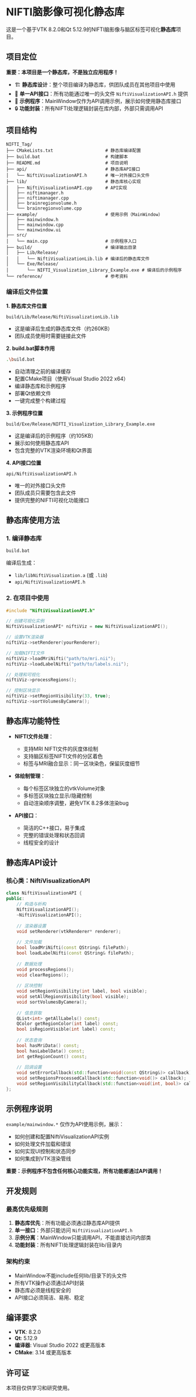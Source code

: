 # NIFTI脑影像可视化静态库

这是一个基于VTK 8.2.0和Qt 5.12.9的NIFTI脑影像与脑区标签可视化**静态库**项目。

## 项目定位

**重要：本项目是一个静态库，不是独立应用程序！**

- 🏗️ **静态库设计**：整个项目编译为静态库，供团队成员在其他项目中使用
- 🎯 **单一API接口**：所有功能通过唯一的头文件 `NiftiVisualizationAPI.h` 提供
- 📝 **示例程序**：MainWindow仅作为API调用示例，展示如何使用静态库接口
- 🔒 **功能封装**：所有NIFTI处理逻辑封装在库内部，外部只需调用API

## 项目结构

```
NIFTI_Tag/
├── CMakeLists.txt                    # 静态库编译配置
├── build.bat                         # 构建脚本
├── README.md                         # 项目说明
├── api/                              # 静态库API接口
│   └── NiftiVisualizationAPI.h       # 唯一对外接口头文件
├── lib/                              # 静态库核心实现
│   ├── NiftiVisualizationAPI.cpp     # API实现
│   ├── niftimanager.h
│   ├── niftimanager.cpp
│   ├── brainregionvolume.h
│   └── brainregionvolume.cpp
├── example/                          # 使用示例（MainWindow）
│   ├── mainwindow.h
│   ├── mainwindow.cpp
│   └── mainwindow.ui
├── src/
│   └── main.cpp                      # 示例程序入口
├── build/                            # 编译输出目录
│   ├── Lib/Release/
│   │   └── NiftiVisualizationLib.lib # 编译后的静态库文件
│   └── Exe/Release/
│       └── NIFTI_Visualization_Library_Example.exe # 编译后的示例程序
└── reference/                        # 参考资料
```

### 编译后文件位置

**1. 静态库文件位置**
```
build/Lib/Release/NiftiVisualizationLib.lib
```
- 这是编译后生成的静态库文件（约260KB）
- 团队成员使用时需要链接此文件

**2. build.bat脚本作用**
```bash
.\build.bat
```
- 自动清理之前的编译缓存
- 配置CMake项目（使用Visual Studio 2022 x64）
- 编译静态库和示例程序
- 部署Qt依赖文件
- 一键完成整个构建过程

**3. 示例程序位置**
```
build/Exe/Release/NIFTI_Visualization_Library_Example.exe
```
- 这是编译后的示例程序（约105KB）
- 展示如何使用静态库API
- 包含完整的VTK渲染环境和Qt界面

**4. API接口位置**
```
api/NiftiVisualizationAPI.h
```
- 唯一的对外接口头文件
- 团队成员只需要包含此文件
- 提供完整的NIFTI可视化功能接口

## 静态库使用方法

### 1. 编译静态库
```bash
build.bat
```
编译后生成：
- `lib/libNiftiVisualization.a` (或 `.lib`)
- `api/NiftiVisualizationAPI.h`

### 2. 在项目中使用
```cpp
#include "NiftiVisualizationAPI.h"

// 创建可视化实例
NiftiVisualizationAPI* niftiViz = new NiftiVisualizationAPI();

// 设置VTK渲染器
niftiViz->setRenderer(yourRenderer);

// 加载NIFTI文件
niftiViz->loadMriNifti("path/to/mri.nii");
niftiViz->loadLabelNifti("path/to/labels.nii");

// 处理和可视化
niftiViz->processRegions();

// 控制区块显示
niftiViz->setRegionVisibility(33, true);
niftiViz->sortVolumesByCamera();
```

## 静态库功能特性

- **NIFTI文件处理**：
  - 支持MRI NIFTI文件的灰度体绘制
  - 支持脑区标签NIFTI文件的分区着色
  - 标签与MRI融合显示：同一区块染色，保留灰度细节

- **体绘制管理**：
  - 每个标签区块独立的vtkVolume对象
  - 多标签区块独立显示/隐藏控制
  - 自动渲染顺序调整，避免VTK 8.2多体渲染bug

- **API接口**：
  - 简洁的C++接口，易于集成
  - 完整的错误处理和状态回调
  - 线程安全的设计

## 静态库API设计

### 核心类：NiftiVisualizationAPI

```cpp
class NiftiVisualizationAPI {
public:
    // 构造与析构
    NiftiVisualizationAPI();
    ~NiftiVisualizationAPI();
    
    // 渲染器设置
    void setRenderer(vtkRenderer* renderer);
    
    // 文件加载
    bool loadMriNifti(const QString& filePath);
    bool loadLabelNifti(const QString& filePath);
    
    // 数据处理
    void processRegions();
    void clearRegions();
    
    // 区块控制
    void setRegionVisibility(int label, bool visible);
    void setAllRegionsVisibility(bool visible);
    void sortVolumesByCamera();
    
    // 信息获取
    QList<int> getAllLabels() const;
    QColor getRegionColor(int label) const;
    bool isRegionVisible(int label) const;
    
    // 状态查询
    bool hasMriData() const;
    bool hasLabelData() const;
    int getRegionCount() const;
    
    // 回调设置
    void setErrorCallback(std::function<void(const QString&)> callback);
    void setRegionsProcessedCallback(std::function<void()> callback);
    void setRegionVisibilityCallback(std::function<void(int, bool)> callback);
};
```

## 示例程序说明

`example/mainwindow.*` 仅作为API使用示例，展示：
- 如何创建和配置NiftiVisualizationAPI实例
- 如何处理文件加载和错误
- 如何实现UI控制和状态同步
- 如何集成到VTK渲染管线

**重要：示例程序不包含任何核心功能实现，所有功能都通过API调用！**

## 开发规则

### 最高优先级规则
1. **静态库优先**：所有功能必须通过静态库API提供
2. **单一接口**：外部只能访问 `NiftiVisualizationAPI.h`
3. **示例分离**：MainWindow只能调用API，不能直接访问内部类
4. **功能封装**：所有NIFTI处理逻辑封装在lib/目录内

### 架构约束
- MainWindow不能include任何lib/目录下的头文件
- 所有VTK操作必须通过API封装
- 静态库必须是线程安全的
- API接口必须简洁、易用、稳定

## 编译要求

- **VTK**: 8.2.0
- **Qt**: 5.12.9
- **编译器**: Visual Studio 2022 或更高版本
- **CMake**: 3.14 或更高版本

## 许可证

本项目仅供学习和研究使用。 